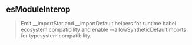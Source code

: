 ## esModuleInterop

> Emit __importStar and __importDefault helpers for runtime babel ecosystem compatibility and enable --allowSyntheticDefaultImports for typesystem compatibility.